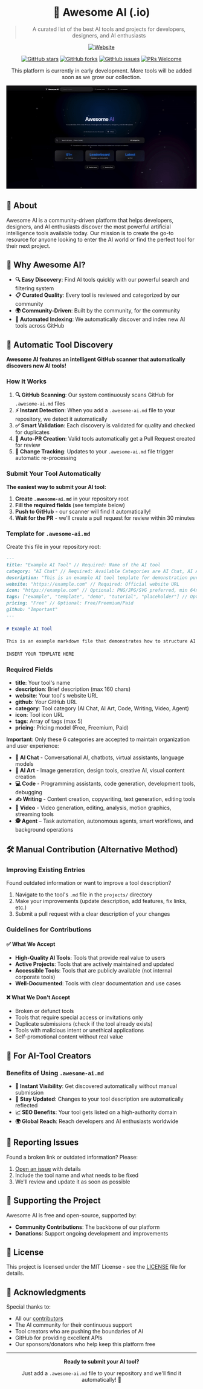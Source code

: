 <div align="center">

# 🌟 Awesome AI (.io)

> A curated list of the best AI tools and projects for developers, designers, and AI enthusiasts

[![Website](https://img.shields.io/badge/🌐_Visit-awesome--ai.io-blue?style=for-the-badge&color=4f46e5)](https://awesome-ai.io)

[![GitHub stars](https://img.shields.io/github/stars/teodorgross/awesome-ai?style=social)](https://github.com/teodorgross/awesome-ai/stargazers)
[![GitHub forks](https://img.shields.io/github/forks/teodorgross/awesome-ai?style=social)](https://github.com/teodorgross/awesome-ai/network/members)
[![GitHub issues](https://img.shields.io/github/issues/teodorgross/awesome-ai)](https://github.com/teodorgross/awesome-ai/issues)
[![PRs Welcome](https://img.shields.io/badge/PRs-welcome-brightgreen.svg)](http://makeapullrequest.com)

This platform is currently in early development. More tools will be added soon as we grow our collection.

![Awesome AI Demo](https://raw.githubusercontent.com/teodorgross/awesome-ai/refs/heads/main/demo.gif)

</div>

## 🌟 About

Awesome AI is a community-driven platform that helps developers, designers, and AI enthusiasts discover the most powerful artificial intelligence tools available today. Our mission is to create the go-to resource for anyone looking to enter the AI world or find the perfect tool for their next project.

## 🎯 Why Awesome AI?

- **🔍 Easy Discovery**: Find AI tools quickly with our powerful search and filtering system
- **📋 Curated Quality**: Every tool is reviewed and categorized by our community
- **🌍 Community-Driven**: Built by the community, for the community
- **🤖 Automated Indexing**: We automatically discover and index new AI tools across GitHub

## 🚀 Automatic Tool Discovery

**Awesome AI features an intelligent GitHub scanner that automatically discovers new AI tools!**

### How It Works
1. **🔍 GitHub Scanning**: Our system continuously scans GitHub for `.awesome-ai.md` files
2. **⚡ Instant Detection**: When you add a `.awesome-ai.md` file to your repository, we detect it automatically
3. **✅ Smart Validation**: Each discovery is validated for quality and checked for duplicates
4. **📝 Auto-PR Creation**: Valid tools automatically get a Pull Request created for review
5. **🔄 Change Tracking**: Updates to your `.awesome-ai.md` file trigger automatic re-processing

### Submit Your Tool Automatically

**The easiest way to submit your AI tool:**

1. **Create `.awesome-ai.md`** in your repository root
2. **Fill the required fields** (see template below)
3. **Push to GitHub** - our scanner will find it automatically!
4. **Wait for the PR** - we'll create a pull request for review within 30 minutes

### Template for `.awesome-ai.md`

Create this file in your repository root:

```markdown
---
title: "Example AI Tool" // Required: Name of the AI tool
category: "AI Chat" // Required: Available Categories are AI Chat, AI Art, Code ,Writing ,Video ,Audio ,Code ,Research ,Agent
description: "This is an example AI tool template for demonstration purposes" // Required: Max 200 characters, brief description
website: "https://example.com" // Required: Official website URL
icon: "https://example.com" // Optional: PNG/JPG/SVG preferred, min 64x64px
tags: ["example", "template", "demo", "tutorial", "placeholder"] // Optional: Freely selectable, max 5 displayed
pricing: "Free" // Optional: Free/Freemium/Paid
github: "Important"
---

# Example AI Tool

This is an example markdown file that demonstrates how to structure AI tool descriptions for the Awesome AI platform.

INSERT YOUR TEMPLATE HERE

```

### Required Fields
- **title**: Your tool's name
- **description**: Brief description (max 160 chars)
- **website**: Your tool's website URL
- **github**: Your GitHub URL
- **category**: Tool category (AI Chat, AI Art, Code, Writing, Video, Agent)
- **icon**: Tool icon URL
- **tags**: Array of tags (max 5)
- **pricing**: Pricing model (Free, Freemium, Paid)

**Important**: Only these 6 categories are accepted to maintain organization and user experience:

- **🤖 AI Chat** - Conversational AI, chatbots, virtual assistants, language models
- **🎨 AI Art** - Image generation, design tools, creative AI, visual content creation
- **💻 Code** - Programming assistants, code generation, development tools, debugging
- **✍️ Writing** - Content creation, copywriting, text generation, editing tools
- **🎥 Video** - Video generation, editing, analysis, motion graphics, streaming tools
- **🕵️ Agent** – Task automation, autonomous agents, smart workflows, and background operations
## 🛠️ Manual Contribution (Alternative Method)

### Improving Existing Entries

Found outdated information or want to improve a tool description?

1. Navigate to the tool's `.md` file in the `projects/` directory
2. Make your improvements (update description, add features, fix links, etc.)
3. Submit a pull request with a clear description of your changes

### Guidelines for Contributions

#### ✅ What We Accept
- **High-Quality AI Tools**: Tools that provide real value to users
- **Active Projects**: Tools that are actively maintained and updated
- **Accessible Tools**: Tools that are publicly available (not internal corporate tools)
- **Well-Documented**: Tools with clear documentation and use cases

#### ❌ What We Don't Accept
- Broken or defunct tools
- Tools that require special access or invitations only
- Duplicate submissions (check if the tool already exists)
- Tools with malicious intent or unethical applications
- Self-promotional content without real value


## 🚀 For AI-Tool Creators

### Benefits of Using `.awesome-ai.md`
- **🎯 Instant Visibility**: Get discovered automatically without manual submission
- **🔄 Stay Updated**: Changes to your tool description are automatically reflected
- **📈 SEO Benefits**: Your tool gets listed on a high-authority domain
- **🌍 Global Reach**: Reach developers and AI enthusiasts worldwide

## 📱 Reporting Issues

Found a broken link or outdated information? Please:

1. [Open an issue](https://github.com/teodorgross/awesome-ai/issues/new) with details
2. Include the tool name and what needs to be fixed
3. We'll review and update it as soon as possible

## 💖 Supporting the Project

Awesome AI is free and open-source, supported by:

- **Community Contributions**: The backbone of our platform
- **Donations**: Support ongoing development and improvements

## 📄 License

This project is licensed under the MIT License - see the [LICENSE](LICENSE) file for details.

## 🙏 Acknowledgments

Special thanks to:

- All our [contributors](https://github.com/teodorgross/awesome-ai/graphs/contributors)
- The AI community for their continuous support
- Tool creators who are pushing the boundaries of AI
- GitHub for providing excellent APIs
- Our sponsors/donators who help keep this platform free

---

<div align="center">

**Ready to submit your AI tool?** 

Just add a `.awesome-ai.md` file to your repository and we'll find it automatically! 🚀

</div>
